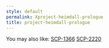 ```yaml
---
style: default
permalink: Xproject-heimdall-prologue
title: project-heimdall-prologue
---
```

You may also like:
[SCP-1366](http://scp-wiki.net/scp-1366)
[SCP-2220](http://scp-wiki.net/scp-2220)